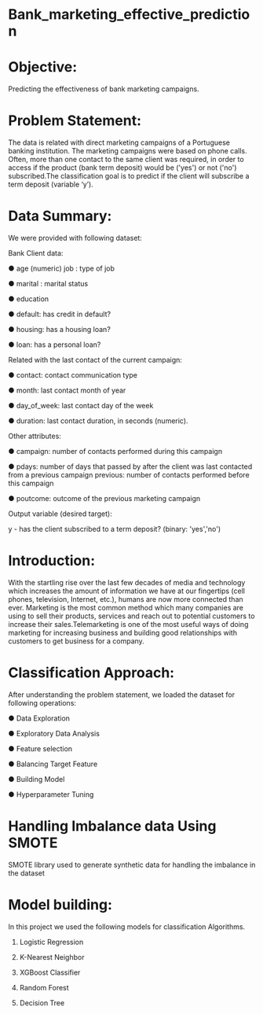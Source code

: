 # Bank_marketing_effective_prediction

# Objective:
Predicting the effectiveness of bank marketing campaigns.

# Problem Statement:
The data is related with direct marketing campaigns of a Portuguese banking institution. The marketing campaigns were based on phone calls. Often, more than one contact to the same client was required, in order to access if the product (bank term deposit) would be ('yes') or not ('no') subscribed.The classification goal is to predict if the client will subscribe a term deposit (variable ‘y’).

# Data Summary:

We were provided with following dataset:

Bank Client data:

● age (numeric) job : type of job

● marital : marital status

● education

● default: has credit in default?

● housing: has a housing loan?

● loan: has a personal loan?

Related with the last contact of the current campaign:

● contact: contact communication type

● month: last contact month of year

● day_of_week: last contact day of the week

● duration: last contact duration, in seconds (numeric).

Other attributes:

● campaign: number of contacts performed during this campaign

● pdays: number of days that passed by after the client was last contacted from
a previous campaign previous: number of contacts performed before this
campaign

● poutcome: outcome of the previous marketing campaign

Output variable (desired target):

y - has the client subscribed to a term deposit? (binary: 'yes','no')

# Introduction:

With the startling rise over the last few decades of media and technology which
increases the amount of information we have at our fingertips (cell phones,
television, Internet, etc.), humans are now more connected than ever. Marketing is
the most common method which many companies are using to sell their products,
services and reach out to potential customers to increase their sales.Telemarketing
is one of the most useful ways of doing marketing for increasing business and
building good relationships with customers to get business for a company.

# Classification Approach:

After understanding the problem statement, we loaded the dataset for following
operations:

● Data Exploration

● Exploratory Data Analysis

● Feature selection

● Balancing Target Feature

● Building Model

● Hyperparameter Tuning

# Handling Imbalance data Using SMOTE

SMOTE library used to generate synthetic data for handling the imbalance in the dataset

# Model building:

In this project we used the following models for classification Algorithms.

1. Logistic Regression

2. K-Nearest Neighbor
 
3. XGBoost Classifier
 
4. Random Forest

5. Decision Tree


